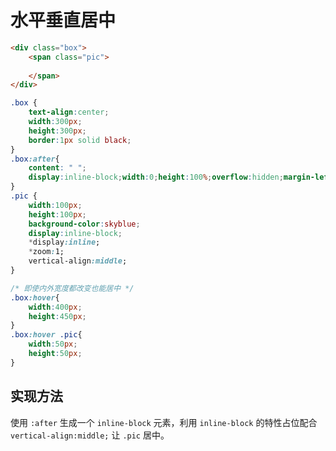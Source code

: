 # 水平垂直居中

````html
<div class="box">
    <span class="pic">
        
    </span>
</div>
````

````css
.box {
    text-align:center;
    width:300px;
    height:300px;
    border:1px solid black;
}
.box:after{
    content: " ";
    display:inline-block;width:0;height:100%;overflow:hidden;margin-left:-1px;font-size:0;line-height:0;vertical-align:middle;
}
.pic {
    width:100px;
    height:100px;
    background-color:skyblue;
    display:inline-block;
    *display:inline;
    *zoom:1;
    vertical-align:middle;
}

/* 即使内外宽度都改变也能居中 */
.box:hover{
    width:400px;
    height:450px;
}
.box:hover .pic{
    width:50px;
    height:50px;
}
````

## 实现方法
使用 `:after` 生成一个 `inline-block` 元素，利用 `inline-block` 的特性占位配合 `vertical-align:middle;` 让 `.pic` 居中。
